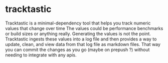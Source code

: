 # tracktastic

Tracktastic is a minimal-dependency tool that helps you track numeric values that change over time The values could be performance benchmarks or build sizes or anything really. Generating the values is not the point. Tracktastic ingests these values into a log file and then provides a way to update, clean, and view data from that log file as markdown files. That way you can commit the changes as you go (maybe on prepush ?) without needing to integrate with any apis.
